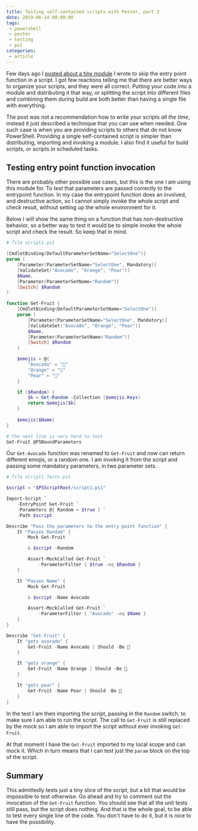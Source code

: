 ```yaml
---
title: Testing self-contained scripts with Pester, part 2
date: 2019-06-14 08:00:00
tags: 
 - powershell
 - pester
 - testing
 - ps1
categories:
 - article
---
```


Few days ago I [posted about a tiny module](http://jakubjares.com/2019/06/09/2019-07-testing-whole-scripts/) I wrote to skip the entry point function in a script. I got few reactions telling me that there are better ways to organize your scripts, and they were all correct. Putting your code into a module and distributing it that way, or splitting the script into different files and combining them during build are both better than having a single file with everything. 

<!-- more -->

The post was not a recommendation how to write your scripts *all the time*, instead it just described a technique that you can use when needed. One such case is when you are providing scripts to others that do not know PowerShell. Providing a single self-contained script is simpler than distributing, importing and invoking a module. I also find it useful for build scripts, or scripts in scheduled tasks.


## Testing entry point function invocation

There are probably other possible use cases, but this is the one I am using this module for. To test that parameters are passed correctly to the entrypoint function. In my case the entrypoint function does an involved, and destructive action, so I cannot simply invoke the whole script and check result, without setting up the whole environment for it. 

Below I will show the same thing on a function that has non-destructive behavior, so a better way to test it would be to simple invoke the whole script and check the result. So keep that in mind. 

```powershell
# file script1.ps1

[CmdletBinding(DefaultParameterSetName="SelectOne")]
param (
    [Parameter(ParameterSetName="SelectOne", Mandatory)]
    [ValidateSet("Avocado", "Orange", "Pear")]
    $Name,
    [Parameter(ParameterSetName="Random")]
    [Switch] $Random
)

function Get-Fruit {
    [CmdletBinding(DefaultParameterSetName="SelectOne")]
    param (
        [Parameter(ParameterSetName="SelectOne", Mandatory)]
        [ValidateSet("Avocado", "Orange", "Pear")]
        $Name,
        [Parameter(ParameterSetName="Random")]
        [Switch] $Random
    )

    $emojis = @{ 
        "Avocado" = "🥑"
        "Orange" = "🍊"
        "Pear" = "🍐"
    }

    if ($Random) {
        $k = Get-Random -Collection ($emojis.Keys)
        return $emojis[$k]    
    }
    
    $emojis[$Name]
}

# the next line is very hard to test
Get-Fruit @PSBoundParameters
```

Our `Get-Avocado` function was renamed to `Get-Fruit` and now can return different emojis, or a random one. I am invoking it from the script and passing some mandatory parameters, in two parameter sets.

```powershell
# file script1.Tests.ps1

$script = "$PSScriptRoot/script1.ps1"

Import-Script `
    -EntryPoint Get-Fruit `
    -Parameters @{ Random = $true } `
    -Path $script

Describe "Pass the parameters to the entry point function" {
    It "Passes Random" {
        Mock Get-Fruit 

        & $script -Random 

        Assert-MockCalled Get-Fruit `
            -ParameterFilter { $true -eq $Random }
    }

    It "Passes Name" {
        Mock Get-Fruit 

        & $script -Name Avocado

        Assert-MockCalled Get-Fruit `
            -ParameterFilter { "Avocado" -eq $Name }
    }
}

Describe "Get-Fruit" {
    It "gets avocado" {
        Get-Fruit -Name Avocado | Should -Be 🥑
    }

    It "gets orange" {
        Get-Fruit -Name Orange | Should -Be 🍊
    }

    It "gets pear" {
        Get-Fruit -Name Pear | Should -Be 🍐
    }
}
```

In the test I am then importing the script, passing in the `Random` switch, to make sure I am able to run the script. The call to `Get-Fruit` is still replaced by the mock so I am able to import the script without ever invoking `Get-Fruit`. 

At that moment I have the `Get-Fruit` imported to my local scope and can mock it. Which in turn means that I can test just the `param` block on the top of the script. 

## Summary 

This admittedly tests just a tiny slice of the script, but a bit that would be impossible to test otherwise. Go ahead and try to comment out the invocation of the `Get-Fruit` function. You should see that all the unit tests still pass, but the script does nothing. And that is the whole goal, to be able to test every single line of the code. You don't have to do it, but it is nice to have the possibility. 


